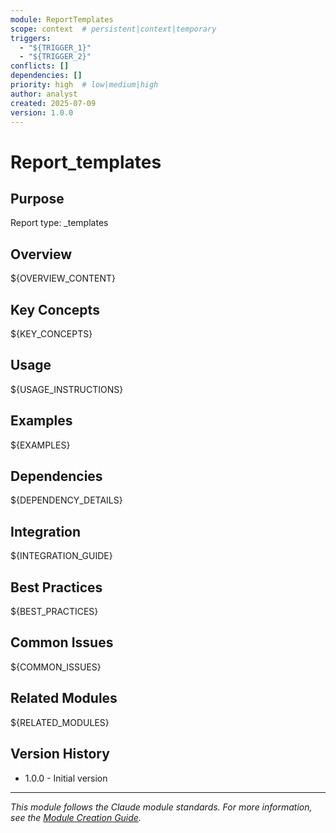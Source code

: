 ```yaml
---
module: ReportTemplates
scope: context  # persistent|context|temporary
triggers: 
  - "${TRIGGER_1}"
  - "${TRIGGER_2}"
conflicts: []
dependencies: []
priority: high  # low|medium|high
author: analyst
created: 2025-07-09
version: 1.0.0
---
```


# Report_templates

## Purpose
Report type: _templates

## Overview
${OVERVIEW_CONTENT}

## Key Concepts
${KEY_CONCEPTS}

## Usage
${USAGE_INSTRUCTIONS}

## Examples
${EXAMPLES}

## Dependencies
${DEPENDENCY_DETAILS}

## Integration
${INTEGRATION_GUIDE}

## Best Practices
${BEST_PRACTICES}

## Common Issues
${COMMON_ISSUES}

## Related Modules
${RELATED_MODULES}

## Version History
- 1.0.0 - Initial version

---

*This module follows the Claude module standards. For more information, see the [Module Creation Guide](../../core/meta/module-creation-guide.md).*